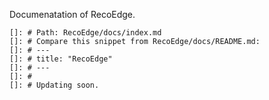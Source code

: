 Documenatation of RecoEdge. 
    
    []: # Path: RecoEdge/docs/index.md
    []: # Compare this snippet from RecoEdge/docs/README.md:
    []: # ---
    []: # title: "RecoEdge"
    []: # ---
    []: # 
    []: # Updating soon.
